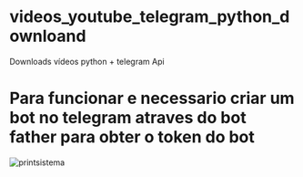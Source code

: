 # videos_youtube_telegram_python_downloand
Downloads vídeos python + telegram Api

# Para funcionar e necessario criar um  bot no telegram atraves do bot father para obter o token do bot

![printsistema](https://github.com/user-attachments/assets/5e70910e-6f36-438a-8488-c87703512ba7)
